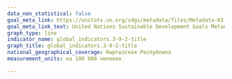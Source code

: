 ```yaml
---
data_non_statistical: false
goal_meta_link: https://unstats.un.org/sdgs/metadata/files/Metadata-03-09-02.pdf
goal_meta_link_text: United Nations Sustainable Development Goals Metadata (PDF 214 KB)
graph_type: line
indicator_name: global_indicators.3-9-2-title
graph_title: global_indicators.3-9-2-title
national_geographical_coverage: Кыргызская Республика
measurement_units: на 100 000 человек

---
```

